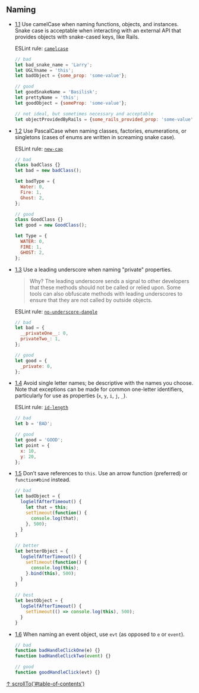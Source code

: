 ## Naming

- [1.1](#1.1) <a name="1.1"></a> Use camelCase when naming functions, objects, and instances. Snake case is acceptable when interacting with an external API that provides objects with snake-cased keys, like Rails.

  ESLint rule: [`camelcase`](http://eslint.org/docs/rules/camelcase.html)

  ```js
  // bad
  let bad_snake_name = 'Larry';
  let UGLYname = 'this';
  let badObject = {some_prop: 'some-value'};

  // good
  let goodSnakeName = 'Basilisk';
  let prettyName = 'this';
  let goodObject = {someProp: 'some-value'};

  // not ideal, but sometimes necessary and acceptable
  let objectProvidedByRails = {some_rails_provided_prop: 'some-value'};
  ```

- [1.2](#1.2) <a name="1.2"></a> Use PascalCase when naming classes, factories, enumerations, or singletons (cases of enums are written in screaming snake case).

  ESLint rule: [`new-cap`](http://eslint.org/docs/rules/new-cap.html)

  ```js
  // bad
  class badClass {}
  let bad = new badClass();

  let badType = {
    Water: 0,
    Fire: 1,
    Ghost: 2,
  };

  // good
  class GoodClass {}
  let good = new GoodClass();

  let Type = {
    WATER: 0,
    FIRE: 1,
    GHOST: 2,
  };
  ```

- [1.3](#1.3) <a name="1.3"></a> Use a leading underscore when naming "private" properties.

  > Why? The leading underscore sends a signal to other developers that these methods should not be called or relied upon. Some tools can also obfuscate methods with leading underscores to ensure that they are not called by outside objects.

  ESLint rule: [`no-underscore-dangle`](http://eslint.org/docs/rules/no-underscore-dangle.html)

  ```js
  // bad
  let bad = {
    __privateOne__: 0,
    privateTwo_: 1,
  };

  // good
  let good = {
    _private: 0,
  };
  ```

- [1.4](#1.4) <a name="1.4"></a> Avoid single letter names; be descriptive with the names you choose. Note that exceptions can be made for common one-letter identifiers, particularly for use as properties (`x`, `y`, `i`, `j`, `_`).

  ESLint rule: [`id-length`](http://eslint.org/docs/rules/id-length.html)

  ```js
  // bad
  let b = 'BAD';

  // good
  let good = 'GOOD';
  let point = {
    x: 10,
    y: 20,
  };
  ```

- [1.5](#1.5) <a name="1.5"></a> Don’t save references to `this`. Use an arrow function (preferred) or `function#bind` instead.

  ```js
  // bad
  let badObject = {
    logSelfAfterTimeout() {
      let that = this;
      setTimeout(function() {
        console.log(that);
      }, 500);
    }
  }

  // better
  let betterObject = {
    logSelfAfterTimeout() {
      setTimeout(function() {
        console.log(this);
      }.bind(this), 500);
    }
  }

  // best
  let bestObject = {
    logSelfAfterTimeout() {
      setTimeout(() => console.log(this), 500);
    }
  }
  ```

- [1.6](#1.6) <a name="1.6"></a> When naming an event object, use `evt` (as opposed to `e` or `event`).

  ```js
  // bad
  function badHandleClickOne(e) {}
  function badHandleClickTwo(event) {}

  // good
  function goodHandleClick(evt) {}
  ```

[↑ scrollTo('#table-of-contents')](#table-of-contents)
